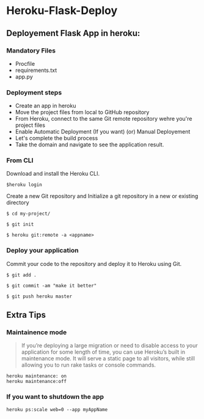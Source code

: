 # Heroku-Flask-Deploy
## Deployement Flask App in heroku:

### Mandatory Files

* Procfile
* requirements.txt
* app.py

### Deployment steps

* Create an app in heroku
* Move the project files from local to GitHub repository
* From Heroku, connect to the same Git remote repository wehre you're project files
* Enable Automatic Deployment (If you want) (or) Manual Deployement
* Let's complete the build process
* Take the domain and navigate to see the application result.

### From CLI
Download and install the Heroku CLI.

    $heroku login

Create a new Git repository and  Initialize a git repository in a new or existing directory

    $ cd my-project/
    
    $ git init
    
    $ heroku git:remote -a <appname>

### Deploy your application

Commit your code to the repository and deploy it to Heroku using Git.

    $ git add .

    $ git commit -am "make it better"

    $ git push heroku master

## Extra Tips

### Maintainence mode

> If you’re deploying a large migration or need to disable access to your application for some length of time, you can use Heroku’s built in maintenance mode. It will serve a static page to all visitors, while still allowing you to run rake tasks or console commands.

    heroku maintenance: on
    heroku maintenance:off

### If you want to shutdown the app

    heroku ps:scale web=0 --app myAppName
